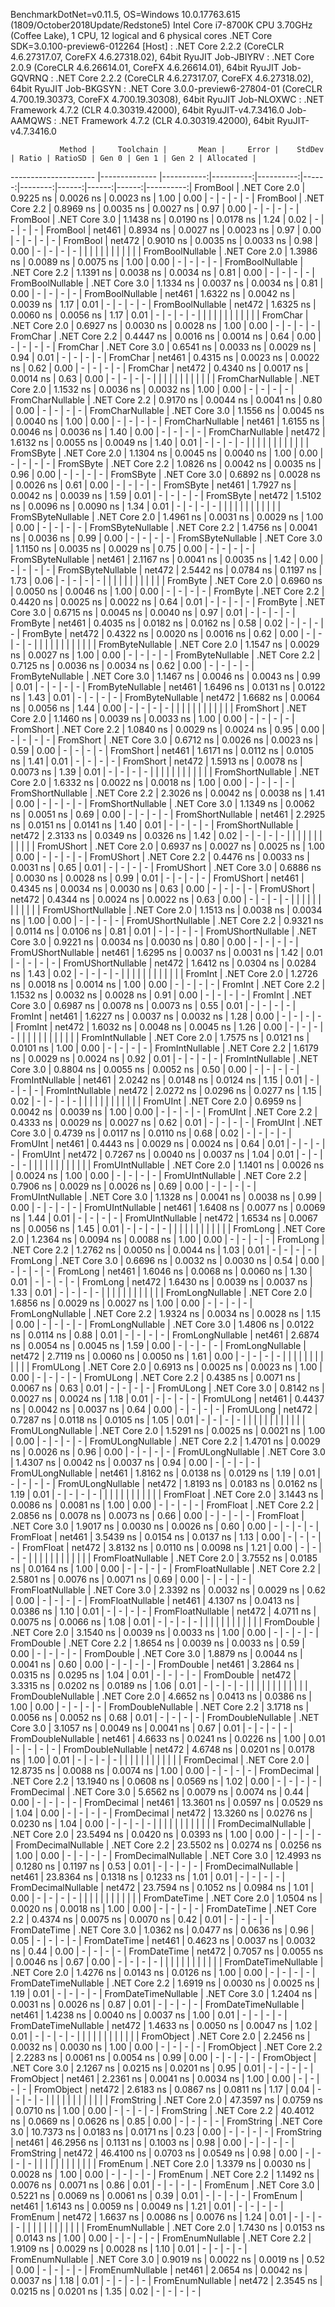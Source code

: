 
BenchmarkDotNet=v0.11.5, OS=Windows 10.0.17763.615 (1809/October2018Update/Redstone5)
Intel Core i7-8700K CPU 3.70GHz (Coffee Lake), 1 CPU, 12 logical and 6 physical cores
.NET Core SDK=3.0.100-preview6-012264
  [Host]     : .NET Core 2.2.2 (CoreCLR 4.6.27317.07, CoreFX 4.6.27318.02), 64bit RyuJIT
  Job-JBIYRV : .NET Core 2.0.9 (CoreCLR 4.6.26614.01, CoreFX 4.6.26614.01), 64bit RyuJIT
  Job-GQVRNQ : .NET Core 2.2.2 (CoreCLR 4.6.27317.07, CoreFX 4.6.27318.02), 64bit RyuJIT
  Job-BKGSYN : .NET Core 3.0.0-preview6-27804-01 (CoreCLR 4.700.19.30373, CoreFX 4.700.19.30308), 64bit RyuJIT
  Job-NLOXWC : .NET Framework 4.7.2 (CLR 4.0.30319.42000), 64bit RyuJIT-v4.7.3416.0
  Job-AAMQWS : .NET Framework 4.7.2 (CLR 4.0.30319.42000), 64bit RyuJIT-v4.7.3416.0


               Method |     Toolchain |       Mean |     Error |    StdDev | Ratio | RatioSD | Gen 0 | Gen 1 | Gen 2 | Allocated |
--------------------- |-------------- |-----------:|----------:|----------:|------:|--------:|------:|------:|------:|----------:|
             FromBool | .NET Core 2.0 |  0.9225 ns | 0.0026 ns | 0.0023 ns |  1.00 |    0.00 |     - |     - |     - |         - |
             FromBool | .NET Core 2.2 |  0.8969 ns | 0.0035 ns | 0.0027 ns |  0.97 |    0.00 |     - |     - |     - |         - |
             FromBool | .NET Core 3.0 |  1.1438 ns | 0.0190 ns | 0.0178 ns |  1.24 |    0.02 |     - |     - |     - |         - |
             FromBool |        net461 |  0.8934 ns | 0.0027 ns | 0.0023 ns |  0.97 |    0.00 |     - |     - |     - |         - |
             FromBool |        net472 |  0.9010 ns | 0.0035 ns | 0.0033 ns |  0.98 |    0.00 |     - |     - |     - |         - |
                      |               |            |           |           |       |         |       |       |       |           |
     FromBoolNullable | .NET Core 2.0 |  1.3986 ns | 0.0089 ns | 0.0075 ns |  1.00 |    0.00 |     - |     - |     - |         - |
     FromBoolNullable | .NET Core 2.2 |  1.1391 ns | 0.0038 ns | 0.0034 ns |  0.81 |    0.00 |     - |     - |     - |         - |
     FromBoolNullable | .NET Core 3.0 |  1.1334 ns | 0.0037 ns | 0.0034 ns |  0.81 |    0.00 |     - |     - |     - |         - |
     FromBoolNullable |        net461 |  1.6322 ns | 0.0042 ns | 0.0039 ns |  1.17 |    0.01 |     - |     - |     - |         - |
     FromBoolNullable |        net472 |  1.6325 ns | 0.0060 ns | 0.0056 ns |  1.17 |    0.01 |     - |     - |     - |         - |
                      |               |            |           |           |       |         |       |       |       |           |
             FromChar | .NET Core 2.0 |  0.6927 ns | 0.0030 ns | 0.0028 ns |  1.00 |    0.00 |     - |     - |     - |         - |
             FromChar | .NET Core 2.2 |  0.4447 ns | 0.0016 ns | 0.0014 ns |  0.64 |    0.00 |     - |     - |     - |         - |
             FromChar | .NET Core 3.0 |  0.6541 ns | 0.0033 ns | 0.0029 ns |  0.94 |    0.01 |     - |     - |     - |         - |
             FromChar |        net461 |  0.4315 ns | 0.0023 ns | 0.0022 ns |  0.62 |    0.00 |     - |     - |     - |         - |
             FromChar |        net472 |  0.4340 ns | 0.0017 ns | 0.0014 ns |  0.63 |    0.00 |     - |     - |     - |         - |
                      |               |            |           |           |       |         |       |       |       |           |
     FromCharNullable | .NET Core 2.0 |  1.1532 ns | 0.0036 ns | 0.0032 ns |  1.00 |    0.00 |     - |     - |     - |         - |
     FromCharNullable | .NET Core 2.2 |  0.9170 ns | 0.0044 ns | 0.0041 ns |  0.80 |    0.00 |     - |     - |     - |         - |
     FromCharNullable | .NET Core 3.0 |  1.1556 ns | 0.0045 ns | 0.0040 ns |  1.00 |    0.00 |     - |     - |     - |         - |
     FromCharNullable |        net461 |  1.6155 ns | 0.0046 ns | 0.0036 ns |  1.40 |    0.00 |     - |     - |     - |         - |
     FromCharNullable |        net472 |  1.6132 ns | 0.0055 ns | 0.0049 ns |  1.40 |    0.01 |     - |     - |     - |         - |
                      |               |            |           |           |       |         |       |       |       |           |
            FromSByte | .NET Core 2.0 |  1.1304 ns | 0.0045 ns | 0.0040 ns |  1.00 |    0.00 |     - |     - |     - |         - |
            FromSByte | .NET Core 2.2 |  1.0826 ns | 0.0042 ns | 0.0035 ns |  0.96 |    0.00 |     - |     - |     - |         - |
            FromSByte | .NET Core 3.0 |  0.6892 ns | 0.0028 ns | 0.0026 ns |  0.61 |    0.00 |     - |     - |     - |         - |
            FromSByte |        net461 |  1.7927 ns | 0.0042 ns | 0.0039 ns |  1.59 |    0.01 |     - |     - |     - |         - |
            FromSByte |        net472 |  1.5102 ns | 0.0096 ns | 0.0090 ns |  1.34 |    0.01 |     - |     - |     - |         - |
                      |               |            |           |           |       |         |       |       |       |           |
    FromSByteNullable | .NET Core 2.0 |  1.4961 ns | 0.0031 ns | 0.0029 ns |  1.00 |    0.00 |     - |     - |     - |         - |
    FromSByteNullable | .NET Core 2.2 |  1.4756 ns | 0.0041 ns | 0.0036 ns |  0.99 |    0.00 |     - |     - |     - |         - |
    FromSByteNullable | .NET Core 3.0 |  1.1150 ns | 0.0035 ns | 0.0029 ns |  0.75 |    0.00 |     - |     - |     - |         - |
    FromSByteNullable |        net461 |  2.1167 ns | 0.0041 ns | 0.0035 ns |  1.42 |    0.00 |     - |     - |     - |         - |
    FromSByteNullable |        net472 |  2.5442 ns | 0.0784 ns | 0.1197 ns |  1.73 |    0.06 |     - |     - |     - |         - |
                      |               |            |           |           |       |         |       |       |       |           |
             FromByte | .NET Core 2.0 |  0.6960 ns | 0.0050 ns | 0.0046 ns |  1.00 |    0.00 |     - |     - |     - |         - |
             FromByte | .NET Core 2.2 |  0.4420 ns | 0.0025 ns | 0.0022 ns |  0.64 |    0.01 |     - |     - |     - |         - |
             FromByte | .NET Core 3.0 |  0.6715 ns | 0.0045 ns | 0.0040 ns |  0.97 |    0.01 |     - |     - |     - |         - |
             FromByte |        net461 |  0.4035 ns | 0.0182 ns | 0.0162 ns |  0.58 |    0.02 |     - |     - |     - |         - |
             FromByte |        net472 |  0.4322 ns | 0.0020 ns | 0.0016 ns |  0.62 |    0.00 |     - |     - |     - |         - |
                      |               |            |           |           |       |         |       |       |       |           |
     FromByteNullable | .NET Core 2.0 |  1.1547 ns | 0.0029 ns | 0.0027 ns |  1.00 |    0.00 |     - |     - |     - |         - |
     FromByteNullable | .NET Core 2.2 |  0.7125 ns | 0.0036 ns | 0.0034 ns |  0.62 |    0.00 |     - |     - |     - |         - |
     FromByteNullable | .NET Core 3.0 |  1.1467 ns | 0.0046 ns | 0.0043 ns |  0.99 |    0.01 |     - |     - |     - |         - |
     FromByteNullable |        net461 |  1.6496 ns | 0.0131 ns | 0.0122 ns |  1.43 |    0.01 |     - |     - |     - |         - |
     FromByteNullable |        net472 |  1.6682 ns | 0.0064 ns | 0.0056 ns |  1.44 |    0.00 |     - |     - |     - |         - |
                      |               |            |           |           |       |         |       |       |       |           |
            FromShort | .NET Core 2.0 |  1.1460 ns | 0.0039 ns | 0.0033 ns |  1.00 |    0.00 |     - |     - |     - |         - |
            FromShort | .NET Core 2.2 |  1.0840 ns | 0.0029 ns | 0.0024 ns |  0.95 |    0.00 |     - |     - |     - |         - |
            FromShort | .NET Core 3.0 |  0.6712 ns | 0.0026 ns | 0.0023 ns |  0.59 |    0.00 |     - |     - |     - |         - |
            FromShort |        net461 |  1.6171 ns | 0.0112 ns | 0.0105 ns |  1.41 |    0.01 |     - |     - |     - |         - |
            FromShort |        net472 |  1.5913 ns | 0.0078 ns | 0.0073 ns |  1.39 |    0.01 |     - |     - |     - |         - |
                      |               |            |           |           |       |         |       |       |       |           |
    FromShortNullable | .NET Core 2.0 |  1.6332 ns | 0.0022 ns | 0.0018 ns |  1.00 |    0.00 |     - |     - |     - |         - |
    FromShortNullable | .NET Core 2.2 |  2.3026 ns | 0.0042 ns | 0.0038 ns |  1.41 |    0.00 |     - |     - |     - |         - |
    FromShortNullable | .NET Core 3.0 |  1.1349 ns | 0.0062 ns | 0.0051 ns |  0.69 |    0.00 |     - |     - |     - |         - |
    FromShortNullable |        net461 |  2.2925 ns | 0.0151 ns | 0.0141 ns |  1.40 |    0.01 |     - |     - |     - |         - |
    FromShortNullable |        net472 |  2.3133 ns | 0.0349 ns | 0.0326 ns |  1.42 |    0.02 |     - |     - |     - |         - |
                      |               |            |           |           |       |         |       |       |       |           |
           FromUShort | .NET Core 2.0 |  0.6937 ns | 0.0027 ns | 0.0025 ns |  1.00 |    0.00 |     - |     - |     - |         - |
           FromUShort | .NET Core 2.2 |  0.4476 ns | 0.0033 ns | 0.0031 ns |  0.65 |    0.01 |     - |     - |     - |         - |
           FromUShort | .NET Core 3.0 |  0.6886 ns | 0.0030 ns | 0.0028 ns |  0.99 |    0.01 |     - |     - |     - |         - |
           FromUShort |        net461 |  0.4345 ns | 0.0034 ns | 0.0030 ns |  0.63 |    0.00 |     - |     - |     - |         - |
           FromUShort |        net472 |  0.4344 ns | 0.0024 ns | 0.0022 ns |  0.63 |    0.00 |     - |     - |     - |         - |
                      |               |            |           |           |       |         |       |       |       |           |
   FromUShortNullable | .NET Core 2.0 |  1.1513 ns | 0.0038 ns | 0.0034 ns |  1.00 |    0.00 |     - |     - |     - |         - |
   FromUShortNullable | .NET Core 2.2 |  0.9321 ns | 0.0114 ns | 0.0106 ns |  0.81 |    0.01 |     - |     - |     - |         - |
   FromUShortNullable | .NET Core 3.0 |  0.9221 ns | 0.0034 ns | 0.0030 ns |  0.80 |    0.00 |     - |     - |     - |         - |
   FromUShortNullable |        net461 |  1.6295 ns | 0.0037 ns | 0.0031 ns |  1.42 |    0.01 |     - |     - |     - |         - |
   FromUShortNullable |        net472 |  1.6412 ns | 0.0304 ns | 0.0284 ns |  1.43 |    0.02 |     - |     - |     - |         - |
                      |               |            |           |           |       |         |       |       |       |           |
              FromInt | .NET Core 2.0 |  1.2726 ns | 0.0018 ns | 0.0014 ns |  1.00 |    0.00 |     - |     - |     - |         - |
              FromInt | .NET Core 2.2 |  1.1532 ns | 0.0032 ns | 0.0028 ns |  0.91 |    0.00 |     - |     - |     - |         - |
              FromInt | .NET Core 3.0 |  0.6987 ns | 0.0078 ns | 0.0073 ns |  0.55 |    0.01 |     - |     - |     - |         - |
              FromInt |        net461 |  1.6227 ns | 0.0037 ns | 0.0032 ns |  1.28 |    0.00 |     - |     - |     - |         - |
              FromInt |        net472 |  1.6032 ns | 0.0048 ns | 0.0045 ns |  1.26 |    0.00 |     - |     - |     - |         - |
                      |               |            |           |           |       |         |       |       |       |           |
      FromIntNullable | .NET Core 2.0 |  1.7575 ns | 0.0121 ns | 0.0101 ns |  1.00 |    0.00 |     - |     - |     - |         - |
      FromIntNullable | .NET Core 2.2 |  1.6179 ns | 0.0029 ns | 0.0024 ns |  0.92 |    0.01 |     - |     - |     - |         - |
      FromIntNullable | .NET Core 3.0 |  0.8804 ns | 0.0055 ns | 0.0052 ns |  0.50 |    0.00 |     - |     - |     - |         - |
      FromIntNullable |        net461 |  2.0242 ns | 0.0148 ns | 0.0124 ns |  1.15 |    0.01 |     - |     - |     - |         - |
      FromIntNullable |        net472 |  2.0272 ns | 0.0296 ns | 0.0277 ns |  1.15 |    0.02 |     - |     - |     - |         - |
                      |               |            |           |           |       |         |       |       |       |           |
             FromUInt | .NET Core 2.0 |  0.6959 ns | 0.0042 ns | 0.0039 ns |  1.00 |    0.00 |     - |     - |     - |         - |
             FromUInt | .NET Core 2.2 |  0.4333 ns | 0.0029 ns | 0.0027 ns |  0.62 |    0.01 |     - |     - |     - |         - |
             FromUInt | .NET Core 3.0 |  0.4739 ns | 0.0117 ns | 0.0110 ns |  0.68 |    0.02 |     - |     - |     - |         - |
             FromUInt |        net461 |  0.4443 ns | 0.0029 ns | 0.0024 ns |  0.64 |    0.01 |     - |     - |     - |         - |
             FromUInt |        net472 |  0.7267 ns | 0.0040 ns | 0.0037 ns |  1.04 |    0.01 |     - |     - |     - |         - |
                      |               |            |           |           |       |         |       |       |       |           |
     FromUIntNullable | .NET Core 2.0 |  1.1401 ns | 0.0026 ns | 0.0024 ns |  1.00 |    0.00 |     - |     - |     - |         - |
     FromUIntNullable | .NET Core 2.2 |  0.7906 ns | 0.0029 ns | 0.0026 ns |  0.69 |    0.00 |     - |     - |     - |         - |
     FromUIntNullable | .NET Core 3.0 |  1.1328 ns | 0.0041 ns | 0.0038 ns |  0.99 |    0.00 |     - |     - |     - |         - |
     FromUIntNullable |        net461 |  1.6408 ns | 0.0077 ns | 0.0069 ns |  1.44 |    0.01 |     - |     - |     - |         - |
     FromUIntNullable |        net472 |  1.6534 ns | 0.0067 ns | 0.0056 ns |  1.45 |    0.01 |     - |     - |     - |         - |
                      |               |            |           |           |       |         |       |       |       |           |
             FromLong | .NET Core 2.0 |  1.2364 ns | 0.0094 ns | 0.0088 ns |  1.00 |    0.00 |     - |     - |     - |         - |
             FromLong | .NET Core 2.2 |  1.2762 ns | 0.0050 ns | 0.0044 ns |  1.03 |    0.01 |     - |     - |     - |         - |
             FromLong | .NET Core 3.0 |  0.6696 ns | 0.0032 ns | 0.0030 ns |  0.54 |    0.00 |     - |     - |     - |         - |
             FromLong |        net461 |  1.6046 ns | 0.0068 ns | 0.0060 ns |  1.30 |    0.01 |     - |     - |     - |         - |
             FromLong |        net472 |  1.6430 ns | 0.0039 ns | 0.0037 ns |  1.33 |    0.01 |     - |     - |     - |         - |
                      |               |            |           |           |       |         |       |       |       |           |
     FromLongNullable | .NET Core 2.0 |  1.6856 ns | 0.0029 ns | 0.0027 ns |  1.00 |    0.00 |     - |     - |     - |         - |
     FromLongNullable | .NET Core 2.2 |  1.9324 ns | 0.0034 ns | 0.0028 ns |  1.15 |    0.00 |     - |     - |     - |         - |
     FromLongNullable | .NET Core 3.0 |  1.4806 ns | 0.0122 ns | 0.0114 ns |  0.88 |    0.01 |     - |     - |     - |         - |
     FromLongNullable |        net461 |  2.6874 ns | 0.0054 ns | 0.0045 ns |  1.59 |    0.00 |     - |     - |     - |         - |
     FromLongNullable |        net472 |  2.7119 ns | 0.0060 ns | 0.0050 ns |  1.61 |    0.00 |     - |     - |     - |         - |
                      |               |            |           |           |       |         |       |       |       |           |
            FromULong | .NET Core 2.0 |  0.6913 ns | 0.0025 ns | 0.0023 ns |  1.00 |    0.00 |     - |     - |     - |         - |
            FromULong | .NET Core 2.2 |  0.4385 ns | 0.0071 ns | 0.0067 ns |  0.63 |    0.01 |     - |     - |     - |         - |
            FromULong | .NET Core 3.0 |  0.8142 ns | 0.0027 ns | 0.0024 ns |  1.18 |    0.01 |     - |     - |     - |         - |
            FromULong |        net461 |  0.4437 ns | 0.0042 ns | 0.0037 ns |  0.64 |    0.00 |     - |     - |     - |         - |
            FromULong |        net472 |  0.7287 ns | 0.0118 ns | 0.0105 ns |  1.05 |    0.01 |     - |     - |     - |         - |
                      |               |            |           |           |       |         |       |       |       |           |
    FromULongNullable | .NET Core 2.0 |  1.5291 ns | 0.0025 ns | 0.0021 ns |  1.00 |    0.00 |     - |     - |     - |         - |
    FromULongNullable | .NET Core 2.2 |  1.4701 ns | 0.0029 ns | 0.0026 ns |  0.96 |    0.00 |     - |     - |     - |         - |
    FromULongNullable | .NET Core 3.0 |  1.4307 ns | 0.0042 ns | 0.0037 ns |  0.94 |    0.00 |     - |     - |     - |         - |
    FromULongNullable |        net461 |  1.8162 ns | 0.0138 ns | 0.0129 ns |  1.19 |    0.01 |     - |     - |     - |         - |
    FromULongNullable |        net472 |  1.8193 ns | 0.0183 ns | 0.0162 ns |  1.19 |    0.01 |     - |     - |     - |         - |
                      |               |            |           |           |       |         |       |       |       |           |
            FromFloat | .NET Core 2.0 |  3.1443 ns | 0.0086 ns | 0.0081 ns |  1.00 |    0.00 |     - |     - |     - |         - |
            FromFloat | .NET Core 2.2 |  2.0856 ns | 0.0078 ns | 0.0073 ns |  0.66 |    0.00 |     - |     - |     - |         - |
            FromFloat | .NET Core 3.0 |  1.9017 ns | 0.0030 ns | 0.0026 ns |  0.60 |    0.00 |     - |     - |     - |         - |
            FromFloat |        net461 |  3.5439 ns | 0.0154 ns | 0.0137 ns |  1.13 |    0.00 |     - |     - |     - |         - |
            FromFloat |        net472 |  3.8132 ns | 0.0110 ns | 0.0098 ns |  1.21 |    0.00 |     - |     - |     - |         - |
                      |               |            |           |           |       |         |       |       |       |           |
    FromFloatNullable | .NET Core 2.0 |  3.7552 ns | 0.0185 ns | 0.0164 ns |  1.00 |    0.00 |     - |     - |     - |         - |
    FromFloatNullable | .NET Core 2.2 |  2.5801 ns | 0.0076 ns | 0.0071 ns |  0.69 |    0.00 |     - |     - |     - |         - |
    FromFloatNullable | .NET Core 3.0 |  2.3392 ns | 0.0032 ns | 0.0029 ns |  0.62 |    0.00 |     - |     - |     - |         - |
    FromFloatNullable |        net461 |  4.1307 ns | 0.0413 ns | 0.0386 ns |  1.10 |    0.01 |     - |     - |     - |         - |
    FromFloatNullable |        net472 |  4.0711 ns | 0.0075 ns | 0.0066 ns |  1.08 |    0.01 |     - |     - |     - |         - |
                      |               |            |           |           |       |         |       |       |       |           |
           FromDouble | .NET Core 2.0 |  3.1540 ns | 0.0039 ns | 0.0033 ns |  1.00 |    0.00 |     - |     - |     - |         - |
           FromDouble | .NET Core 2.2 |  1.8654 ns | 0.0039 ns | 0.0033 ns |  0.59 |    0.00 |     - |     - |     - |         - |
           FromDouble | .NET Core 3.0 |  1.8879 ns | 0.0044 ns | 0.0041 ns |  0.60 |    0.00 |     - |     - |     - |         - |
           FromDouble |        net461 |  3.2864 ns | 0.0315 ns | 0.0295 ns |  1.04 |    0.01 |     - |     - |     - |         - |
           FromDouble |        net472 |  3.3315 ns | 0.0202 ns | 0.0189 ns |  1.06 |    0.01 |     - |     - |     - |         - |
                      |               |            |           |           |       |         |       |       |       |           |
   FromDoubleNullable | .NET Core 2.0 |  4.6652 ns | 0.0413 ns | 0.0386 ns |  1.00 |    0.00 |     - |     - |     - |         - |
   FromDoubleNullable | .NET Core 2.2 |  3.1718 ns | 0.0056 ns | 0.0052 ns |  0.68 |    0.01 |     - |     - |     - |         - |
   FromDoubleNullable | .NET Core 3.0 |  3.1057 ns | 0.0049 ns | 0.0041 ns |  0.67 |    0.01 |     - |     - |     - |         - |
   FromDoubleNullable |        net461 |  4.6633 ns | 0.0241 ns | 0.0226 ns |  1.00 |    0.01 |     - |     - |     - |         - |
   FromDoubleNullable |        net472 |  4.6748 ns | 0.0201 ns | 0.0178 ns |  1.00 |    0.01 |     - |     - |     - |         - |
                      |               |            |           |           |       |         |       |       |       |           |
          FromDecimal | .NET Core 2.0 | 12.8735 ns | 0.0088 ns | 0.0074 ns |  1.00 |    0.00 |     - |     - |     - |         - |
          FromDecimal | .NET Core 2.2 | 13.1940 ns | 0.0608 ns | 0.0569 ns |  1.02 |    0.00 |     - |     - |     - |         - |
          FromDecimal | .NET Core 3.0 |  5.6562 ns | 0.0079 ns | 0.0074 ns |  0.44 |    0.00 |     - |     - |     - |         - |
          FromDecimal |        net461 | 13.3601 ns | 0.0597 ns | 0.0529 ns |  1.04 |    0.00 |     - |     - |     - |         - |
          FromDecimal |        net472 | 13.3260 ns | 0.0276 ns | 0.0230 ns |  1.04 |    0.00 |     - |     - |     - |         - |
                      |               |            |           |           |       |         |       |       |       |           |
  FromDecimalNullable | .NET Core 2.0 | 23.5494 ns | 0.0420 ns | 0.0393 ns |  1.00 |    0.00 |     - |     - |     - |         - |
  FromDecimalNullable | .NET Core 2.2 | 23.5502 ns | 0.0274 ns | 0.0256 ns |  1.00 |    0.00 |     - |     - |     - |         - |
  FromDecimalNullable | .NET Core 3.0 | 12.4993 ns | 0.1280 ns | 0.1197 ns |  0.53 |    0.01 |     - |     - |     - |         - |
  FromDecimalNullable |        net461 | 23.8364 ns | 0.1318 ns | 0.1233 ns |  1.01 |    0.01 |     - |     - |     - |         - |
  FromDecimalNullable |        net472 | 23.7594 ns | 0.1052 ns | 0.0984 ns |  1.01 |    0.00 |     - |     - |     - |         - |
                      |               |            |           |           |       |         |       |       |       |           |
         FromDateTime | .NET Core 2.0 |  1.0504 ns | 0.0020 ns | 0.0018 ns |  1.00 |    0.00 |     - |     - |     - |         - |
         FromDateTime | .NET Core 2.2 |  0.4374 ns | 0.0075 ns | 0.0070 ns |  0.42 |    0.01 |     - |     - |     - |         - |
         FromDateTime | .NET Core 3.0 |  1.0362 ns | 0.0477 ns | 0.0636 ns |  0.96 |    0.05 |     - |     - |     - |         - |
         FromDateTime |        net461 |  0.4623 ns | 0.0037 ns | 0.0032 ns |  0.44 |    0.00 |     - |     - |     - |         - |
         FromDateTime |        net472 |  0.7057 ns | 0.0055 ns | 0.0046 ns |  0.67 |    0.00 |     - |     - |     - |         - |
                      |               |            |           |           |       |         |       |       |       |           |
 FromDateTimeNullable | .NET Core 2.0 |  1.4276 ns | 0.0143 ns | 0.0126 ns |  1.00 |    0.00 |     - |     - |     - |         - |
 FromDateTimeNullable | .NET Core 2.2 |  1.6919 ns | 0.0030 ns | 0.0025 ns |  1.19 |    0.01 |     - |     - |     - |         - |
 FromDateTimeNullable | .NET Core 3.0 |  1.2404 ns | 0.0031 ns | 0.0026 ns |  0.87 |    0.01 |     - |     - |     - |         - |
 FromDateTimeNullable |        net461 |  1.4238 ns | 0.0040 ns | 0.0037 ns |  1.00 |    0.01 |     - |     - |     - |         - |
 FromDateTimeNullable |        net472 |  1.4633 ns | 0.0050 ns | 0.0047 ns |  1.02 |    0.01 |     - |     - |     - |         - |
                      |               |            |           |           |       |         |       |       |       |           |
           FromObject | .NET Core 2.0 |  2.2456 ns | 0.0032 ns | 0.0030 ns |  1.00 |    0.00 |     - |     - |     - |         - |
           FromObject | .NET Core 2.2 |  2.2283 ns | 0.0061 ns | 0.0054 ns |  0.99 |    0.00 |     - |     - |     - |         - |
           FromObject | .NET Core 3.0 |  2.1267 ns | 0.0215 ns | 0.0201 ns |  0.95 |    0.01 |     - |     - |     - |         - |
           FromObject |        net461 |  2.2361 ns | 0.0041 ns | 0.0034 ns |  1.00 |    0.00 |     - |     - |     - |         - |
           FromObject |        net472 |  2.6183 ns | 0.0867 ns | 0.0811 ns |  1.17 |    0.04 |     - |     - |     - |         - |
                      |               |            |           |           |       |         |       |       |       |           |
           FromString | .NET Core 2.0 | 47.3597 ns | 0.0759 ns | 0.0710 ns |  1.00 |    0.00 |     - |     - |     - |         - |
           FromString | .NET Core 2.2 | 40.4012 ns | 0.0669 ns | 0.0626 ns |  0.85 |    0.00 |     - |     - |     - |         - |
           FromString | .NET Core 3.0 | 10.7373 ns | 0.0183 ns | 0.0171 ns |  0.23 |    0.00 |     - |     - |     - |         - |
           FromString |        net461 | 46.2956 ns | 0.1131 ns | 0.1003 ns |  0.98 |    0.00 |     - |     - |     - |         - |
           FromString |        net472 | 46.4100 ns | 0.0703 ns | 0.0549 ns |  0.98 |    0.00 |     - |     - |     - |         - |
                      |               |            |           |           |       |         |       |       |       |           |
             FromEnum | .NET Core 2.0 |  1.3379 ns | 0.0030 ns | 0.0028 ns |  1.00 |    0.00 |     - |     - |     - |         - |
             FromEnum | .NET Core 2.2 |  1.1492 ns | 0.0076 ns | 0.0071 ns |  0.86 |    0.01 |     - |     - |     - |         - |
             FromEnum | .NET Core 3.0 |  0.5221 ns | 0.0069 ns | 0.0061 ns |  0.39 |    0.01 |     - |     - |     - |         - |
             FromEnum |        net461 |  1.6143 ns | 0.0059 ns | 0.0049 ns |  1.21 |    0.01 |     - |     - |     - |         - |
             FromEnum |        net472 |  1.6637 ns | 0.0086 ns | 0.0076 ns |  1.24 |    0.01 |     - |     - |     - |         - |
                      |               |            |           |           |       |         |       |       |       |           |
     FromEnumNullable | .NET Core 2.0 |  1.7430 ns | 0.0153 ns | 0.0143 ns |  1.00 |    0.00 |     - |     - |     - |         - |
     FromEnumNullable | .NET Core 2.2 |  1.9109 ns | 0.0029 ns | 0.0028 ns |  1.10 |    0.01 |     - |     - |     - |         - |
     FromEnumNullable | .NET Core 3.0 |  0.9019 ns | 0.0022 ns | 0.0019 ns |  0.52 |    0.00 |     - |     - |     - |         - |
     FromEnumNullable |        net461 |  2.0654 ns | 0.0042 ns | 0.0037 ns |  1.18 |    0.01 |     - |     - |     - |         - |
     FromEnumNullable |        net472 |  2.3545 ns | 0.0215 ns | 0.0201 ns |  1.35 |    0.02 |     - |     - |     - |         - |
